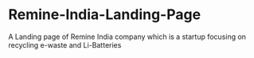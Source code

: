 # Remine-India-Landing-Page
A Landing page of Remine India company which is a startup focusing on recycling e-waste and Li-Batteries
